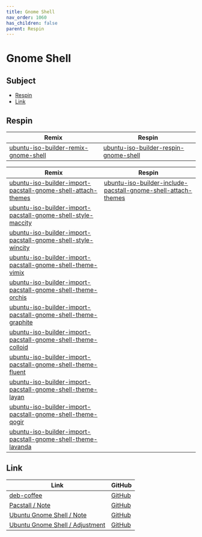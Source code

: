 ```yaml
---
title: Gnome Shell
nav_order: 1060
has_children: false
parent: Respin
---
```



# Gnome Shell




## Subject

* [Respin](#respin)
* [Link](#link)



## Respin

| Remix  | Respin |
| ------ | ------ |
| [ubuntu-iso-builder-remix-gnome-shell](https://github.com/samwhelp/ubuntu-iso-builder-remix-gnome-shell) | [ubuntu-iso-builder-respin-gnome-shell](https://github.com/samwhelp/ubuntu-iso-builder-respin-gnome-shell) |


| Remix  | Respin |
| ------ | ------ |
| [ubuntu-iso-builder-import-pacstall-gnome-shell-attach-themes](https://github.com/samwhelp/ubuntu-iso-builder-import-pacstall-gnome-shell-attach-themes) | [ubuntu-iso-builder-include-pacstall-gnome-shell-attach-themes](https://github.com/samwhelp/ubuntu-iso-builder-include-pacstall-gnome-shell-attach-themes) |
| [ubuntu-iso-builder-import-pacstall-gnome-shell-style-maccity](https://github.com/samwhelp/ubuntu-iso-builder-import-pacstall-gnome-shell-style-maccity) |  |
| [ubuntu-iso-builder-import-pacstall-gnome-shell-style-wincity](https://github.com/samwhelp/ubuntu-iso-builder-import-pacstall-gnome-shell-style-wincity) |  |
| [ubuntu-iso-builder-import-pacstall-gnome-shell-theme-vimix](https://github.com/samwhelp/ubuntu-iso-builder-import-pacstall-gnome-shell-theme-vimix) |  |
| [ubuntu-iso-builder-import-pacstall-gnome-shell-theme-orchis](https://github.com/samwhelp/ubuntu-iso-builder-import-pacstall-gnome-shell-theme-orchis) |  |
| [ubuntu-iso-builder-import-pacstall-gnome-shell-theme-graphite](https://github.com/samwhelp/ubuntu-iso-builder-import-pacstall-gnome-shell-theme-graphite) |  |
| [ubuntu-iso-builder-import-pacstall-gnome-shell-theme-colloid](https://github.com/samwhelp/ubuntu-iso-builder-import-pacstall-gnome-shell-theme-colloid) |  |
| [ubuntu-iso-builder-import-pacstall-gnome-shell-theme-fluent](https://github.com/samwhelp/ubuntu-iso-builder-import-pacstall-gnome-shell-theme-fluent) |  |
| [ubuntu-iso-builder-import-pacstall-gnome-shell-theme-layan](https://github.com/samwhelp/ubuntu-iso-builder-import-pacstall-gnome-shell-theme-layan) |  |
| [ubuntu-iso-builder-import-pacstall-gnome-shell-theme-qogir](https://github.com/samwhelp/ubuntu-iso-builder-import-pacstall-gnome-shell-theme-qogir) |  |
| [ubuntu-iso-builder-import-pacstall-gnome-shell-theme-lavanda](https://github.com/samwhelp/ubuntu-iso-builder-import-pacstall-gnome-shell-theme-lavanda) |  |




## Link

| Link | GitHub |
| ---- | ------ |
| [deb-coffee](https://samwhelp.github.io/deb-coffee/) | [GitHub](https://github.com/samwhelp/deb-coffee) |
| [Pacstall / Note](https://samwhelp.github.io/note-about-pacstall/) | [GitHub](https://github.com/samwhelp/note-about-pacstall) |
| [Ubuntu Gnome Shell / Note](https://samwhelp.github.io/note-about-ubuntu-gnome-shell/) | [GitHub](https://github.com/samwhelp/note-about-ubuntu-gnome-shell) |
| [Ubuntu Gnome Shell / Adjustment](https://samwhelp.github.io/ubuntu-gnome-shell-adjustment/) | [GitHub](https://github.com/samwhelp/ubuntu-gnome-shell-adjustment) |
